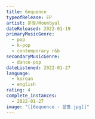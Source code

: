 ```yaml
---
title: 6equence
typeofRelease: EP
artist: 문별/Moonbyul
dateReleased: 2022-01-19
primaryMusicGenre:
  - pop
  - k-pop
  - contemporary r&b
secondaryMusicGenre:
  - dance-pop
dateListened: 2022-01-27
language:
  - korean
  - english
rating: 4
complete_instances:
  - 2022-01-27
image: "[[6equence - 문별.jpg]]"
---
```

